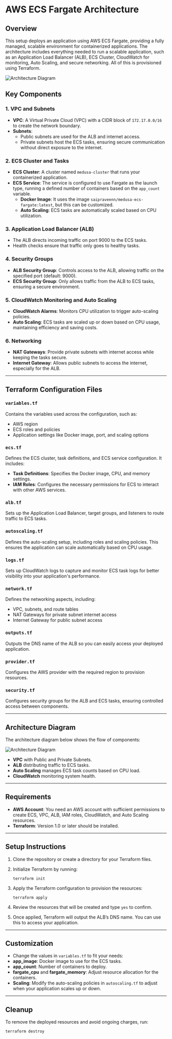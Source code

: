 # AWS ECS Fargate Architecture

## Overview

This setup deploys an application using AWS ECS Fargate, providing a fully managed, scalable environment for containerized applications. The architecture includes everything needed to run a scalable application, such as an Application Load Balancer (ALB), ECS Cluster, CloudWatch for monitoring, Auto Scaling, and secure networking. All of this is provisioned using Terraform.

![Architecture Diagram](./assets/Arch_aws.png)

## Key Components

### 1. **VPC and Subnets**
   - **VPC**: A Virtual Private Cloud (VPC) with a CIDR block of `172.17.0.0/16` to create the network boundary.
   - **Subnets**: 
     - Public subnets are used for the ALB and internet access.
     - Private subnets host the ECS tasks, ensuring secure communication without direct exposure to the internet.

### 2. **ECS Cluster and Tasks**
   - **ECS Cluster**: A cluster named `medusa-cluster` that runs your containerized application.
   - **ECS Service**: The service is configured to use Fargate as the launch type, running a defined number of containers based on the `app_count` variable. 
     - **Docker Image**: It uses the image `saipraveenn/medusa-ecs-fargate:latest`, but this can be customized.
     - **Auto Scaling**: ECS tasks are automatically scaled based on CPU utilization.

### 3. **Application Load Balancer (ALB)**
   - The ALB directs incoming traffic on port 9000 to the ECS tasks.
   - Health checks ensure that traffic only goes to healthy tasks.

### 4. **Security Groups**
   - **ALB Security Group**: Controls access to the ALB, allowing traffic on the specified port (default: 9000).
   - **ECS Security Group**: Only allows traffic from the ALB to ECS tasks, ensuring a secure environment.

### 5. **CloudWatch Monitoring and Auto Scaling**
   - **CloudWatch Alarms**: Monitors CPU utilization to trigger auto-scaling policies.
   - **Auto Scaling**: ECS tasks are scaled up or down based on CPU usage, maintaining efficiency and saving costs.

### 6. **Networking**
   - **NAT Gateways**: Provide private subnets with internet access while keeping the tasks secure.
   - **Internet Gateway**: Allows public subnets to access the internet, especially for the ALB.

---

## Terraform Configuration Files

### `variables.tf`
Contains the variables used across the configuration, such as:
- AWS region
- ECS roles and policies
- Application settings like Docker image, port, and scaling options

### `ecs.tf`
Defines the ECS cluster, task definitions, and ECS service configuration. It includes:
- **Task Definitions**: Specifies the Docker image, CPU, and memory settings.
- **IAM Roles**: Configures the necessary permissions for ECS to interact with other AWS services.

### `alb.tf`
Sets up the Application Load Balancer, target groups, and listeners to route traffic to ECS tasks.

### `autoscaling.tf`
Defines the auto-scaling setup, including roles and scaling policies. This ensures the application can scale automatically based on CPU usage.

### `logs.tf`
Sets up CloudWatch logs to capture and monitor ECS task logs for better visibility into your application's performance.

### `network.tf`
Defines the networking aspects, including:
- VPC, subnets, and route tables
- NAT Gateways for private subnet internet access
- Internet Gateway for public subnet access

### `outputs.tf`
Outputs the DNS name of the ALB so you can easily access your deployed application.

### `provider.tf`
Configures the AWS provider with the required region to provision resources.

### `security.tf`
Configures security groups for the ALB and ECS tasks, ensuring controlled access between components.

---

## Architecture Diagram

The architecture diagram below shows the flow of components:

![Architecture Diagram](./assets/aws_ecs_fargate_architecture.png)

- **VPC** with Public and Private Subnets.
- **ALB** distributing traffic to ECS tasks.
- **Auto Scaling** manages ECS task counts based on CPU load.
- **CloudWatch** monitoring system health.

---

## Requirements

- **AWS Account**: You need an AWS account with sufficient permissions to create ECS, VPC, ALB, IAM roles, CloudWatch, and Auto Scaling resources.
- **Terraform**: Version 1.0 or later should be installed.

---

## Setup Instructions

1. Clone the repository or create a directory for your Terraform files.
2. Initialize Terraform by running:
   
   `terraform init`
   
4. Apply the Terraform configuration to provision the resources:
   
   `terraform apply`

6. Review the resources that will be created and type `yes` to confirm.
7. Once applied, Terraform will output the ALB’s DNS name. You can use this to access your application.

---

## Customization

- Change the values in `variables.tf` to fit your needs:
- **app_image**: Docker image to use for the ECS tasks.
- **app_count**: Number of containers to deploy.
- **fargate_cpu** and **fargate_memory**: Adjust resource allocation for the containers.
- **Scaling**: Modify the auto-scaling policies in `autoscaling.tf` to adjust when your application scales up or down.

---

## Cleanup

To remove the deployed resources and avoid ongoing charges, run:

`terraform destroy`
